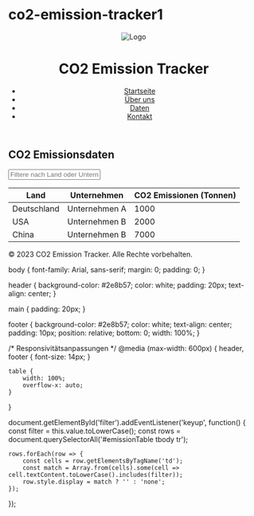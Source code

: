 # co2-emission-tracker1
<!DOCTYPE html>
<html lang="de">
<head>
    <meta charset="UTF-8">
    <meta name="viewport" content="width=device-width, initial-scale=1.0">
    <link rel="stylesheet" href="style.css">
    <title>CO2 Emissionsdaten</title>
</head>
<body>
    <header>
        <img src="logo.png" alt="Logo" />
        <h1>CO2 Emission Tracker</h1>
        <nav>
            <ul>
                <li><a href="#home">Startseite</a></li>
                <li><a href="#about">Über uns</a></li>
                <li><a href="#data">Daten</a></li>
                <li><a href="#contact">Kontakt</a></li>
            </ul>
        </nav>
    </header>
    <main>
        <section id="data">
            <h2>CO2 Emissionsdaten</h2>
            <input type="text" id="filter" placeholder="Filtere nach Land oder Unternehmen" />
            <table id="emissionTable">
                <thead>
                    <tr>
                        <th>Land</th>
                        <th>Unternehmen</th>
                        <th>CO2 Emissionen (Tonnen)</th>
                    </tr>
                </thead>
                <tbody>
                    <tr>
                        <td>Deutschland</td>
                        <td>Unternehmen A</td>
                        <td>1000</td>
                    </tr>
                    <tr>
                        <td>USA</td>
                        <td>Unternehmen B</td>
                        <td>2000</td>
                    </tr>
                    <tr>
                     <td>China</td>
                        <td>Unternehmen B</td>
                        <td>7000</td>
                    </tr>
                </tbody>
            </table>
        </section>
    </main>
    <footer>
        <p>© 2023 CO2 Emission Tracker. Alle Rechte vorbehalten.</p>
    </footer>
    <script src="script.js"></script>
</body>
</html>

body {
    font-family: Arial, sans-serif;
    margin: 0;
    padding: 0;
}

header {
    background-color: #2e8b57;
    color: white;
    padding: 20px;
    text-align: center;
}

main {
    padding: 20px;
}

footer {
    background-color: #2e8b57;
    color: white;
    text-align: center;
    padding: 10px;
    position: relative;
    bottom: 0;
    width: 100%;
}

/* Responsivitätsanpassungen */
@media (max-width: 600px) {
    header, footer {
        font-size: 14px;
    }

    table {
        width: 100%;
        overflow-x: auto;
    }
}

document.getElementById('filter').addEventListener('keyup', function() {
    const filter = this.value.toLowerCase();
    const rows = document.querySelectorAll('#emissionTable tbody tr');
    
    rows.forEach(row => {
        const cells = row.getElementsByTagName('td');
        const match = Array.from(cells).some(cell => cell.textContent.toLowerCase().includes(filter));
        row.style.display = match ? '' : 'none';
    });
});
